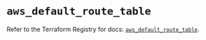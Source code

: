 # `aws_default_route_table`

Refer to the Terraform Registry for docs: [`aws_default_route_table`](https://registry.terraform.io/providers/hashicorp/aws/6.13.0/docs/resources/default_route_table).
